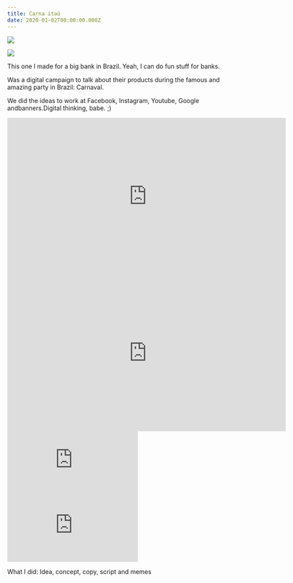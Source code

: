 ```yaml
---
title: Carna itaú
date: 2020-01-02T00:00:00.000Z
---
```

<div class="post-container">

  <div class="img-idea">

![](https://ucarecdn.com/52beb583-a384-4248-b463-2f92912c8032/)

![](https://ucarecdn.com/eb17ebc1-e4e7-4503-83a5-e5e6217f6967/)

  </div>

  <div class="text-idea">
This one I made for a big bank in Brazil. Yeah, I can do fun stuff for banks.

Was a digital campaign to talk about their products during the famous and amazing party in Brazil: Carnaval.

We did the ideas to work at Facebook, Instagram, Youtube, Google andbanners.Digital thinking, babe. ;)

  </div>
</div>

<iframe src="https://player.vimeo.com/video/454143092?title=0&byline=0&portrait=0" frameborder="0" allow="autoplay; fullscreen" allowfullscreen width="640" height="360" frameborder="0" ></iframe>

<iframe src="https://player.vimeo.com/video/423758645?title=0&byline=0&portrait=0" frameborder="0" allow="autoplay; fullscreen" allowfullscreen width="640" height="360" frameborder="0" ></iframe>

<div class="img-row iframe-row">

<iframe src="https://player.vimeo.com/video/423757464?title=0&byline=0&portrait=0" frameborder="0" allow="autoplay; fullscreen" allowfullscreen ></iframe>

<iframe src="https://player.vimeo.com/video/423756433?title=0&byline=0&portrait=0" frameborder="0" allow="autoplay; fullscreen" allowfullscreen></iframe>

</div>

What I did: Idea, concept, copy, script and memes
